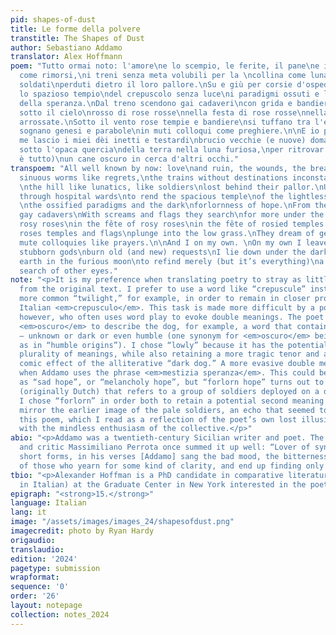 ```yaml
---
pid: shapes-of-dust
title: Le forme della polvere
transtitle: The Shapes of Dust
author: Sebastiano Addamo
translator: Alex Hoffmann
poem: "Tutto ormai noto: l'amore\ne lo scempio, le ferite, il pane\ne i vermi sinuosi
  come rimorsi,\ni treni senza meta volubili per la \ncollina come lunatici, come
  soldati\nperduti dietro il loro pallore.\nSu e giù per corsie d'ospedali\nfendere
  lo spazioso tempio\ndel crepuscolo senza luce\ni paradigmi ossuti e l'oscura\nmestizia
  della speranza.\nDal treno scendono gai cadaveri\ncon grida e bandiere ne cercano\naltri
  sotto il cielo\nrosso di rose rosse\nnella festa di rose rosse\nnella festa di tempie
  arrossate.\nSotto il vento rose tempie e bandiere\nsi tuffano tra l'erba bassa.\nSi
  sognano genesi e parabole\nin muti colloqui come preghiere.\n\nE io per me.\nPer
  me lascio i miei dèi inetti e testardi\nbrucio vecchie (e nuove) domande\nmi ristendo
  sotto l'opaca quercia\ndella terra nella luna furiosa,\nper ritrovar soltanto (ma
  è tutto)\nun cane oscuro in cerca d'altri occhi."
transpoem: "All well known by now: love\nand ruin, the wounds, the bread\nand the
  sinuous worms like regrets,\nthe trains without destinations inconstant through
  \nthe hill like lunatics, like soldiers\nlost behind their pallor.\nUp and down
  through hospital wards\nto rend the spacious temple\nof the lightless crepuscule
  \nthe ossified paradigms and the dark\nforlornness of hope.\nFrom the train descend
  gay cadavers\nWith screams and flags they search\nfor more under the sky\nred with
  rosy roses\nin the fête of rosy roses\nin the fête of rosied temples.\nIn the wind
  roses temples and flags\nplunge into the low grass.\nThey dream of genesis and parables\nin
  mute colloquies like prayers.\n\nAnd I on my own. \nOn my own I leave my inept and
  stubborn gods\nburn old (and new) requests\nI lie down under the dark oak\nof the
  earth in the furious moon\nto refind merely (but it’s everything)\na lowly dog in
  search of other eyes."
note: "<p>It is my preference when translating poetry to stray as little as possible
  from the original text. I prefer to use a word like “crepuscule” instead of the
  more common “twilight,” for example, in order to remain in closer proximity to the
  Italian <em>crepusculo</em>. This task is made more difficult by a poet like Addamo,
  however, who often uses word play to evoke double meanings. The poet uses the adjective
  <em>oscuro</em> to describe the dog, for example, a word that contains many meanings
  — unknown or dark or even humble (one synonym for <em>oscuro</em> being <em>umile</em>,
  as in “humble origins”). I chose “lowly” because it has the potential to evoke a
  plurality of meanings, while also retaining a more tragic tenor and avoiding the
  comic effect of the alliterative “dark dog.” A more evasive double meaning occurs
  when Addamo uses the phrase <em>mestizia speranza</em>. This could be translated
  as “sad hope”, or “melancholy hope”, but “forlorn hope” turns out to be a phrase
  (originally Dutch) that refers to a group of soldiers deployed on a dangerous mission.
  I chose “forlorn” in order both to retain a potential second meaning and also to
  mirror the earlier image of the pale soldiers, an echo that seemed to fit well in
  this poem, which I read as a reflection of the poet’s own lost illusions in contrast
  with the mindless enthusiasm of the collective.</p>"
abio: "<p>Addamo was a twentieth-century Sicilian writer and poet. The Italian playwright
  and critic Massimiliano Perrota once summed it up well: “Lover of synthesis and
  short forms, in his verses [Addamo] sang the bad mood, the bitterness, the fury
  of those who yearn for some kind of clarity, and end up finding only negative truths…”</p>"
tbio: "<p>Alexander Hoffman is a PhD candidate in comparative literature (with a specialization
  in Italian) at the Graduate Center in New York interested in the poetics of pessimism.</p>"
epigraph: "<strong>15.</strong>"
language: Italian
lang: it
image: "/assets/images/images_24/shapesofdust.png"
imagecredit: photo by Ryan Hardy
origaudio:
translaudio:
edition: '2024'
pagetype: submission
wrapformat:
sequence: '0'
order: '26'
layout: notepage
collection: notes_2024
---
```

